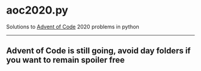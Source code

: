 # aoc2020.py
Solutions to [Advent of Code](https://adventofcode.com/) 2020 problems in python

---
**Advent of Code is still going, avoid day folders if you want to remain spoiler free**
---
